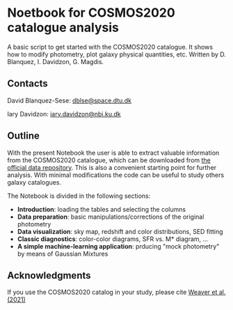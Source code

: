 # Noetbook for COSMOS2020 catalogue analysis
A basic script to get started with the COSMOS2020 catalogue. It shows how to modify photometry, plot galaxy physical quantities, etc. Written by D. Blanquez, I. Davidzon, G. Magdis.

## Contacts
David Blanquez-Sese: dblse@space.dtu.dk 

Iary Davidzon: iary.davidzon@nbi.ku.dk

## Outline

With the present Notebook the user is able to extract valuable information from the COSMOS2020 catalogue, which can be downloaded from [the official data repository](https://cosmos2020.calet.org/). This is also a convenient starting point for further analysis. With minimal modifications the code can be useful to study others galaxy catalogues. 

The Notebook is divided in the following sections:

* **Introduction**: loading the tables and selecting the columns
* **Data preparation**: basic manipulations/corrections of the original photometry
* **Data visualization**: sky map, redshift and color distributions, SED fitting
* **Classic diagnostics**: color-color diagrams, SFR vs. M* diagram, ...
* **A simple machine-learning application**: prducing "mock photometry" by means of Gaussian Mixtures

## Acknowledgments 
If you use the COSMOS2020 catalog in your study, please cite [Weaver et al. (2021)](www.linktopaper.com)
